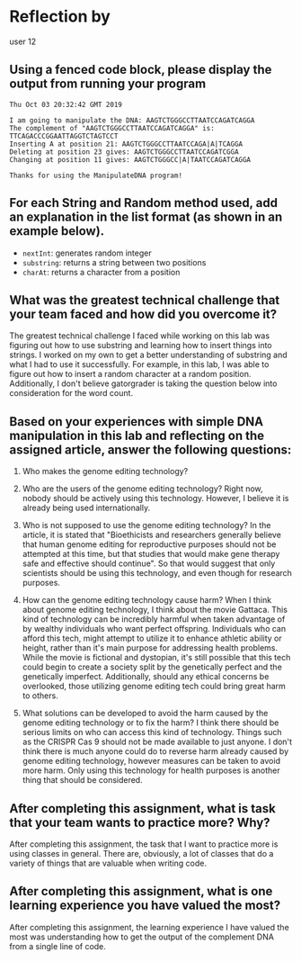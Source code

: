# Reflection by

user 12

## Using a fenced code block, please display the output from running your program

```
Thu Oct 03 20:32:42 GMT 2019

I am going to manipulate the DNA: AAGTCTGGGCCTTAATCCAGATCAGGA
The complement of "AAGTCTGGGCCTTAATCCAGATCAGGA" is: TTCAGACCCGGAATTAGGTCTAGTCCT
Inserting A at position 21: AAGTCTGGGCCTTAATCCAGA|A|TCAGGA
Deleting at position 23 gives: AAGTCTGGGCCTTAATCCAGATCGGA
Changing at position 11 gives: AAGTCTGGGCC|A|TAATCCAGATCAGGA

Thanks for using the ManipulateDNA program!
```

## For each String and Random method used, add an explanation in the list format (as shown in an example below).

- `nextInt`: generates random integer
- `substring`: returns a string between two positions
- `charAt`: returns a character from a position

## What was the greatest technical challenge that your team faced and how did you overcome it?
The greatest technical challenge I faced while working on this lab was figuring out how to use substring
and learning how to insert things into strings. I worked on my own to get a better understanding of substring and
what I had to use it successfully. For example, in this lab, I was able to figure out how to insert a random character
at a random position. Additionally, I don't believe gatorgrader is taking the question below into consideration for the word count.

## Based on your experiences with simple DNA manipulation in this lab and reflecting on the assigned article, answer the following questions:

1. Who makes the genome editing technology?

2. Who are the users of the genome editing technology?
    Right now, nobody should be actively using this technology. However, I believe it is already
      being used internationally.

3. Who is not supposed to use the genome editing technology?
    In the article, it is stated that "Bioethicists and researchers generally believe that human
      genome editing for reproductive purposes should not be attempted at this time, but that
      studies that would make gene therapy safe and effective should continue". So that would suggest that
      only scientists should be using this technology, and even though for research purposes.

4. How can the genome editing technology cause harm?
    When I think about genome editing technology, I think about the movie Gattaca. This kind of technology
      can be incredibly harmful when taken advantage of by wealthy individuals who want perfect offspring. Individuals who can
      afford this tech, might attempt to utilize it to enhance athletic ability or height, rather than it's main purpose
      for addressing health problems. While the movie is fictional and dystopian, it's still possible that this tech
      could begin to create a society split by the genetically perfect and the genetically imperfect.
      Additionally, should any ethical concerns be overlooked, those utilizing genome editing tech could bring great harm to others.

5. What solutions can be developed to avoid the harm caused by the genome editing technology or to fix the harm?
    I think there should be serious limits on who can access this kind of technology. Things such as the CRISPR Cas 9
      should not be made available to just anyone. I don't think there is much anyone could do to reverse harm already caused
      by genome editing technology, however measures can be taken to avoid more harm. Only using this technology for health purposes
      is another thing that should be considered.


## After completing this assignment, what is task that your team wants to practice more? Why?
After completing this assignment, the task that I want to practice more is using classes in general. There are,
obviously, a lot of classes that do a variety of things that are valuable when writing code.

## After completing this assignment, what is one learning experience you have valued the most?
After completing this assignment, the learning experience I have valued the most was understanding how to get the
output of the complement DNA from a single line of code.
